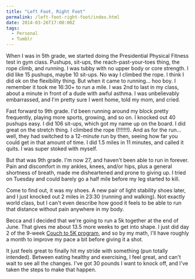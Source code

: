 ```yaml
---
title: "Left Foot, Right Foot"
permalink: /left-foot-right-foot/index.html
date: 2014-03-26T17:00:00Z
tags: 
  - Personal
  - Tumblr
---
```


When I was in 5th grade, we started doing the Presidential Physical Fitness test in gym class. Pushups, sit-ups, the reach-past-your-toes thing, the rope climb, and running. I was tubby with no upper body or core strength. I did like 15 pushups, maybe 10 sit-ups. No way I climbed the rope. I think I did ok on the flexibility thing. But when it came to running... hoo boy. I remember it took me 16:30+ to run a mile. I was 2nd to last in my class, about a minute in front of a dude with awful asthma. I was unbelievably embarrassed, and I'm pretty sure I went home, told my mom, and cried.

Fast forward to 9th grade. I'd been running around my block pretty frequently, playing more sports, growing, and so on. I knocked out 40 pushups easy. I did 106 sit-ups, which got my name up on the board. I did great on the stretch thing. I climbed the rope (!!!!!!!). And as for the run... well, they had switched to a 12-minute run by then, seeing how far you could get in that amount of time. I did 1.5 miles in 11 minutes, and called it quits. I was super stoked with myself.

But that was 9th grade. I'm now 27, and haven't been able to run in forever. Pain and discomfort in my ankles, knees, and/or hips, plus a general shortness of breath, made me disheartened and prone to giving up. I tried on Tuesday and could barely go a half mile before my leg started to kill.

Come to find out, it was my shoes. A new pair of light stability shoes later, and I just knocked out 2 miles in 23:30 (running and walking). Not exactly world class, but I can't even describe how good it feels to be able to run that distance without pain anywhere in my body.

Becca and I decided that we're going to run a 5k together at the end of June. That gives me about 13.5 more weeks to get into shape. I just did day 2 of the 9-week <a href="http://www.coolrunning.com/engine/2/2_3/181.shtml" target="_blank">Couch to 5K program</a>, and so by my math, I'll have roughly a month to improve my pace a bit before giving it a shot.

It just feels great to finally hit my stride with something (pun totally intended). Between eating healthy and exercising, I feel great, and can't wait to see all the changes. I've got 30 pounds I want to knock off, and I've taken the steps to make that happen.
